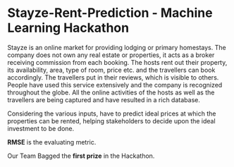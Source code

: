 # Stayze-Rent-Prediction - Machine Learning Hackathon 

Stayze is an online market for providing lodging or primary homestays. The company does not own any real estate or properties, it acts as a broker receiving commission from each booking. The hosts rent out their property, its availability, area, type of room, price etc. and the travellers can book accordingly. The travellers put in their reviews, which is visible to others. People have used this service extensively and the company is recognized throughout the globe. All the online activities of the hosts as well as the travellers are being captured and have resulted in a rich database.

Considering the various inputs, have to predict ideal prices at which the properties can be rented, helping stakeholders to decide upon the ideal investment to be done.

**RMSE** is the evaluating metric.

Our Team Bagged the **first prize** in the Hackathon.
